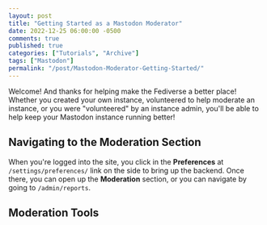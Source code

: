 ```yaml
---
layout: post
title: "Getting Started as a Mastodon Moderator"
date: 2022-12-25 06:00:00 -0500
comments: true
published: true
categories: ["Tutorials", "Archive"]
tags: ["Mastodon"]
permalink: "/post/Mastodon-Moderator-Getting-Started/"
---
```


Welcome! And thanks for helping make the Fediverse a better place! Whether you created your own instance, volunteered to help moderate an instance, or you were "volunteered" by an instance admin, you'll be able to help keep your Mastodon instance running better!

## Navigating to the Moderation Section

When you're logged into the site, you click in the **Preferences** at `/settings/preferences/` link on the side to bring up the backend. Once there, you can open up the **Moderation** section, or you can navigate by going to `/admin/reports`.

## Moderation Tools
